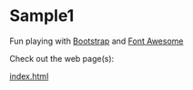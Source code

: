 # Sample1
Fun playing with [Bootstrap](getbootstrap.com) and [Font Awesome](http://fortawesome.github.io/Font-Awesome/)

Check out the web page(s):

[index.html](https://htmlpreview.github.io/?https://github.com/steventhon/Sample1/blob/master/index.html)
